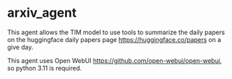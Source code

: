 # arxiv_agent

This agent allows the TIM model to use tools to summarize the daily papers on the huggingface daily papers page https://huggingface.co/papers on a give day. 

This agent uses Open WebUI https://github.com/open-webui/open-webui, so python 3.11 is required. 

